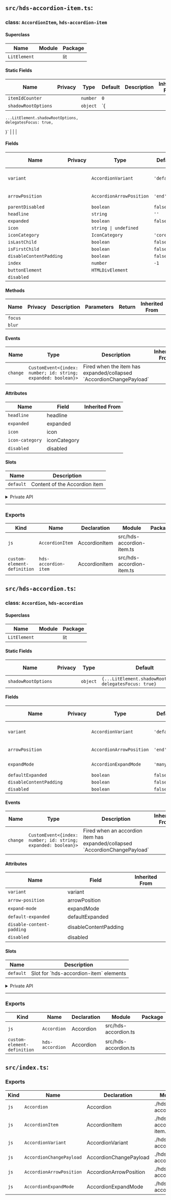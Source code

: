 ## `src/hds-accordion-item.ts`:

### class: `AccordionItem`, `hds-accordion-item`

#### Superclass

| Name         | Module | Package |
| ------------ | ------ | ------- |
| `LitElement` |        | lit     |

#### Static Fields

| Name                | Privacy | Type     | Default                                                                | Description | Inherited From |
| ------------------- | ------- | -------- | ---------------------------------------------------------------------- | ----------- | -------------- |
| `itemIdCounter`     |         | `number` | `0`                                                                    |             |                |
| `shadowRootOptions` |         | `object` | `{
    ...LitElement.shadowRootOptions,
    delegatesFocus: true,
  }` |             |                |

#### Fields

| Name                    | Privacy | Type                     | Default     | Description                     | Inherited From |
| ----------------------- | ------- | ------------------------ | ----------- | ------------------------------- | -------------- |
| `variant`               |         | `AccordionVariant`       | `'default'` | 'default' \| 'dense' \| 'solid' |                |
| `arrowPosition`         |         | `AccordionArrowPosition` | `'end'`     | 'start' \| 'end'                |                |
| `parentDisabled`        |         | `boolean`                | `false`     |                                 |                |
| `headline`              |         | `string`                 | `''`        |                                 |                |
| `expanded`              |         | `boolean`                | `false`     |                                 |                |
| `icon`                  |         | `string \| undefined`    |             |                                 |                |
| `iconCategory`          |         | `IconCategory`           | `'core-ui'` |                                 |                |
| `isLastChild`           |         | `boolean`                | `false`     |                                 |                |
| `isFirstChild`          |         | `boolean`                | `false`     |                                 |                |
| `disableContentPadding` |         | `boolean`                | `false`     |                                 |                |
| `index`                 |         | `number`                 | `-1`        |                                 |                |
| `buttonElement`         |         | `HTMLDivElement`         |             |                                 |                |
| `disabled`              |         |                          |             |                                 |                |

#### Methods

| Name    | Privacy | Description | Parameters | Return | Inherited From |
| ------- | ------- | ----------- | ---------- | ------ | -------------- |
| `focus` |         |             |            |        |                |
| `blur`  |         |             |            |        |                |

#### Events

| Name     | Type                                                          | Description                                                           | Inherited From |
| -------- | ------------------------------------------------------------- | --------------------------------------------------------------------- | -------------- |
| `change` | `CustomEvent<{index: number; id: string; expanded: boolean}>` | Fired when the item has expanded/collapsed \`AccordionChangePayload\` |                |

#### Attributes

| Name            | Field        | Inherited From |
| --------------- | ------------ | -------------- |
| `headline`      | headline     |                |
| `expanded`      | expanded     |                |
| `icon`          | icon         |                |
| `icon-category` | iconCategory |                |
| `disabled`      | disabled     |                |

#### Slots

| Name      | Description                   |
| --------- | ----------------------------- |
| `default` | Content of the Accordion item |

<details><summary>Private API</summary>

#### Fields

| Name        | Privacy | Type      | Default | Description | Inherited From |
| ----------- | ------- | --------- | ------- | ----------- | -------------- |
| `_disabled` | private | `boolean` | `false` |             |                |

#### Methods

| Name         | Privacy   | Description | Parameters | Return | Inherited From |
| ------------ | --------- | ----------- | ---------- | ------ | -------------- |
| `renderIcon` | protected |             |            |        |                |
| `_toggle`    | private   |             |            |        |                |

</details>

<hr/>

### Exports

| Kind                        | Name                 | Declaration   | Module                    | Package |
| --------------------------- | -------------------- | ------------- | ------------------------- | ------- |
| `js`                        | `AccordionItem`      | AccordionItem | src/hds-accordion-item.ts |         |
| `custom-element-definition` | `hds-accordion-item` | AccordionItem | src/hds-accordion-item.ts |         |

## `src/hds-accordion.ts`:

### class: `Accordion`, `hds-accordion`

#### Superclass

| Name         | Module | Package |
| ------------ | ------ | ------- |
| `LitElement` |        | lit     |

#### Static Fields

| Name                | Privacy | Type     | Default                                                   | Description | Inherited From |
| ------------------- | ------- | -------- | --------------------------------------------------------- | ----------- | -------------- |
| `shadowRootOptions` |         | `object` | `{...LitElement.shadowRootOptions, delegatesFocus: true}` |             |                |

#### Fields

| Name                    | Privacy | Type                     | Default     | Description                     | Inherited From |
| ----------------------- | ------- | ------------------------ | ----------- | ------------------------------- | -------------- |
| `variant`               |         | `AccordionVariant`       | `'default'` | 'default' \| 'dense' \| 'solid' |                |
| `arrowPosition`         |         | `AccordionArrowPosition` | `'end'`     | 'start' \| 'end'                |                |
| `expandMode`            |         | `AccordionExpandMode`    | `'many'`    | 'one' \| 'many'                 |                |
| `defaultExpanded`       |         | `boolean`                | `false`     |                                 |                |
| `disableContentPadding` |         | `boolean`                | `false`     |                                 |                |
| `disabled`              |         | `boolean`                | `false`     |                                 |                |

#### Events

| Name     | Type                                                          | Description                                                                    | Inherited From |
| -------- | ------------------------------------------------------------- | ------------------------------------------------------------------------------ | -------------- |
| `change` | `CustomEvent<{index: number; id: string; expanded: boolean}>` | Fired when an accordion item has expanded/collapsed \`AccordionChangePayload\` |                |

#### Attributes

| Name                      | Field                 | Inherited From |
| ------------------------- | --------------------- | -------------- |
| `variant`                 | variant               |                |
| `arrow-position`          | arrowPosition         |                |
| `expand-mode`             | expandMode            |                |
| `default-expanded`        | defaultExpanded       |                |
| `disable-content-padding` | disableContentPadding |                |
| `disabled`                | disabled              |                |

#### Slots

| Name      | Description                              |
| --------- | ---------------------------------------- |
| `default` | Slot for \`hds-accordion-item\` elements |

<details><summary>Private API</summary>

#### Fields

| Name                              | Privacy   | Type              | Default | Description | Inherited From |
| --------------------------------- | --------- | ----------------- | ------- | ----------- | -------------- |
| `slotElement`                     | protected | `HTMLSlotElement` |         |             |                |
| `_accordionAssignedElementsCache` | private   | `Element[]`       | `[]`    |             |                |

#### Methods

| Name                    | Privacy | Description | Parameters                               | Return | Inherited From |
| ----------------------- | ------- | ----------- | ---------------------------------------- | ------ | -------------- |
| `_onSlotChange`         | private |             |                                          |        |                |
| `_getFocusedItem`       | private |             |                                          |        |                |
| `_focusItemByIndex`     | private |             | `index: number`                          |        |                |
| `_onKeyDown`            | private |             | `e: KeyboardEvent`                       |        |                |
| `_onChange`             | private |             | `e: CustomEvent<AccordionChangePayload>` |        |                |
| `_updateAccordionItems` | private |             |                                          |        |                |
| `_getItems`             | private |             |                                          |        |                |

</details>

<hr/>

### Exports

| Kind                        | Name            | Declaration | Module               | Package |
| --------------------------- | --------------- | ----------- | -------------------- | ------- |
| `js`                        | `Accordion`     | Accordion   | src/hds-accordion.ts |         |
| `custom-element-definition` | `hds-accordion` | Accordion   | src/hds-accordion.ts |         |

## `src/index.ts`:

### Exports

| Kind | Name                     | Declaration            | Module                  | Package |
| ---- | ------------------------ | ---------------------- | ----------------------- | ------- |
| `js` | `Accordion`              | Accordion              | ./hds-accordion.js      |         |
| `js` | `AccordionItem`          | AccordionItem          | ./hds-accordion-item.js |         |
| `js` | `AccordionVariant`       | AccordionVariant       | ./hds-accordion.js      |         |
| `js` | `AccordionChangePayload` | AccordionChangePayload | ./hds-accordion.js      |         |
| `js` | `AccordionArrowPosition` | AccordionArrowPosition | ./hds-accordion.js      |         |
| `js` | `AccordionExpandMode`    | AccordionExpandMode    | ./hds-accordion.js      |         |
